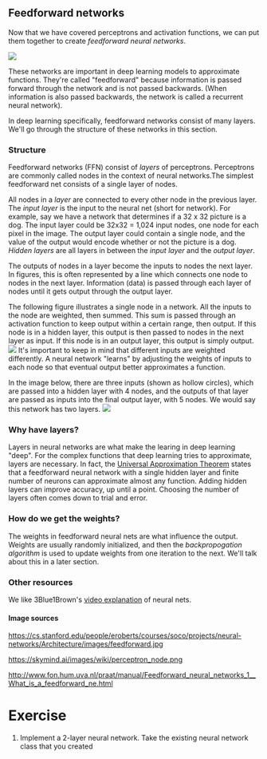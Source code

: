 
## Feedforward networks
Now that we have covered perceptrons and activation functions, we can put them together to create _feedforward neural networks_.

![](https://cs.stanford.edu/people/eroberts/courses/soco/projects/neural-networks/Architecture/images/feedforward.jpg)

These networks are important in deep learning models to approximate functions. They're called "feedforward" because information is passed forward through the network and is not passed backwards. (When information is also passed backwards, the network is called a recurrent neural network).

In deep learning specifically, feedforward networks consist of many layers. We'll go through the structure of these networks in this section.

### Structure
Feedforward networks (FFN) consist of _layers_ of perceptrons. Perceptrons are commonly called nodes in the context of neural networks.The simplest feedforward net consists of a single layer of nodes.

 All nodes in a _layer_ are connected to every other node in the previous layer. The _input layer_ is the input to the neural net (short for network). For example, say we have a network that determines if a 32 x 32 picture is a dog. The input layer could be 32x32 = 1,024 input nodes, one node for each pixel in the image. The output layer could contain a single node, and the value of the output would encode whether or not the picture is a dog. _Hidden layers_ are all layers in between the _input layer_ and the _output layer_. 
 
The outputs of nodes in a layer become the inputs to nodes the next layer. In figures, this is often represented by a line which connects one node to nodes in the next layer. Information (data) is passed through each layer of nodes until it gets output through the output layer.

The following figure illustrates a single node in a network. All the inputs to the node are weighted, then summed. This sum is passed through an activation function to keep output within a certain range, then output. If this node is in a hidden layer, this output is then passed to nodes in the next layer as input. If this node is in an output layer, this output is simply output.
![](https://skymind.ai/images/wiki/perceptron_node.png)
It's important to keep in mind that different inputs are weighted differently. A neural network "learns" by adjusting the weights of inputs to each node so that eventual output better approximates a function.

In the image below, there are three inputs (shown as hollow circles), which are passed into a hidden layer with 4 nodes, and the outputs of that layer are passed as inputs into the final output layer, with 5 nodes. We would say this network has two layers.
 ![](http://www.fon.hum.uva.nl/praat/manual/Feedforward_neural_networks_1__What_is_a_feedforward_ne_1.png)
 



### Why have layers?

Layers in neural networks are what make the learing in deep learning "deep". For the complex functions that deep learning tries to approximate, layers are necessary. In fact, the [Universal Approximation Theorem](https://en.wikipedia.org/wiki/Universal_approximation_theorem) states that a feedforward neural network with a single hidden layer and finite number of neurons can approximate almost any function. Adding hidden layers can improve accuracy, up until a point. Choosing the number of layers often comes down to trial and error.



### How do we get the weights?

The weights in feedforward neural nets are what influence the output. Weights are usually randomly initialized, and then the  _backpropogation algorithm_ is used to update weights from one iteration to the next. We'll talk about this in a later section.



### Other resources

We like 3Blue1Brown's [video explanation](https://www.youtube.com/watch?v=aircAruvnKk&t=0s&index=2&list=PLZHQObOWTQDNU6R1_67000Dx_ZCJB-3pi) of neural nets.

#### Image sources
https://cs.stanford.edu/people/eroberts/courses/soco/projects/neural-networks/Architecture/images/feedforward.jpg

https://skymind.ai/images/wiki/perceptron_node.png

http://www.fon.hum.uva.nl/praat/manual/Feedforward_neural_networks_1__What_is_a_feedforward_ne.html

# Exercise
1. Implement a 2-layer neural network. Take the existing neural network class that you created 
